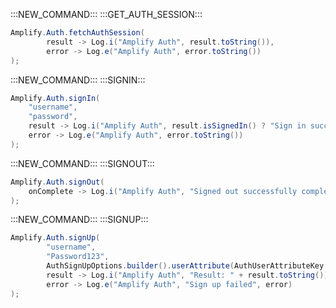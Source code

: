:::NEW_COMMAND:::
:::GET_AUTH_SESSION:::
```java
Amplify.Auth.fetchAuthSession(
        result -> Log.i("Amplify Auth", result.toString()),
        error -> Log.e("Amplify Auth", error.toString())
);
```

:::NEW_COMMAND:::
:::SIGNIN:::
```java
Amplify.Auth.signIn(
    "username",
    "password",
    result -> Log.i("Amplify Auth", result.isSignedIn() ? "Sign in succeeded" : "Sign in not complete"),
    error -> Log.e("Amplify Auth", error.toString())
);
```
:::NEW_COMMAND:::
:::SIGNOUT:::
```java
Amplify.Auth.signOut(
    onComplete -> Log.i("Amplify Auth", "Signed out successfully completed")
);
```
:::NEW_COMMAND:::
:::SIGNUP:::
```java
Amplify.Auth.signUp(
        "username",
        "Password123",
        AuthSignUpOptions.builder().userAttribute(AuthUserAttributeKey.email(), "my@email.com").build(),
        result -> Log.i("Amplify Auth", "Result: " + result.toString()),
        error -> Log.e("Amplify Auth", "Sign up failed", error)
);
```